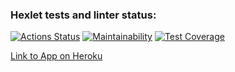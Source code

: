 ### Hexlet tests and linter status:
[![Actions Status](https://github.com/erasskazov/php-project-lvl3/workflows/hexlet-check/badge.svg)](https://github.com/erasskazov/php-project-lvl3/actions)
[![Maintainability](https://api.codeclimate.com/v1/badges/89138ecaa6fa90631dd2/maintainability)](https://codeclimate.com/github/erasskazov/php-project-lvl3/maintainability)
[![Test Coverage](https://api.codeclimate.com/v1/badges/89138ecaa6fa90631dd2/test_coverage)](https://codeclimate.com/github/erasskazov/php-project-lvl3/test_coverage)

[Link to App on Heroku](https://erass-page-analyzer.herokuapp.com/)